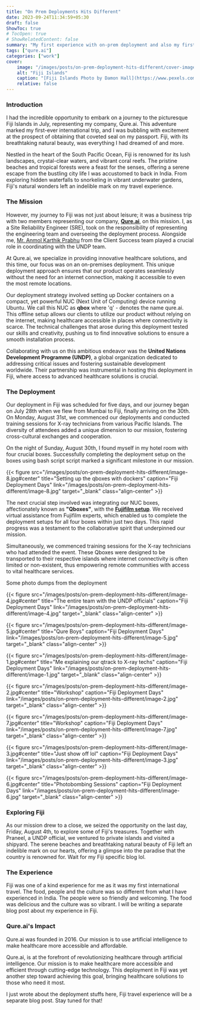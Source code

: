 ```yaml
---
title: "On Prem Deployments Hits Different"
date: 2023-09-24T11:34:59+05:30
draft: false
ShowToc: true
# TocOpen: true
# ShowRelatedContent: false
summary: "My first experience with on-prem deployment and also my first travel outside India."
tags: ["qure.ai"]
categories: ["work"]
cover:
    image: "/images/posts/on-prem-deployment-hits-different/cover-image.jpg"
    alt: "Fiji Islands"
    caption: "[Fiji Islands Photo by Damon Hall](https://www.pexels.com/photo/aerial-view-of-beach-and-huts-1752461/)"
    relative: false
---
```

### Introduction 

I had the incredible opportunity to embark on a journey to the picturesque Fiji Islands in July, representing my company, Qure.ai. This adventure marked my first-ever international trip, and I was bubbling with excitement at the prospect of obtaining that coveted seal on my passport. Fiji, with its breathtaking natural beauty, was everything I had dreamed of and more.

Nestled in the heart of the South Pacific Ocean, Fiji is renowned for its lush landscapes, crystal-clear waters, and vibrant coral reefs. The pristine beaches and tropical forests were a feast for the senses, offering a serene escape from the bustling city life I was accustomed to back in India. From exploring hidden waterfalls to snorkeling in vibrant underwater gardens, Fiji's natural wonders left an indelible mark on my travel experience.

### The Mission  

However, my journey to Fiji was not just about leisure; it was a business trip with two members representing our company, **[Qure.ai](https://www.qure.ai/)**, on this mission. I, as a Site Reliability Engineer (SRE), took on the responsibility of representing the engineering team and overseeing the deployment process. Alongside me, [Mr. Anmol Karthik Prabhu](https://www.linkedin.com/in/anmol-karthik-prabhu-clssgb%E2%84%A2-msc-bme-660627113/) from the Client Success team played a crucial role in coordinating with the UNDP team.

At Qure.ai, we specialize in providing innovative healthcare solutions, and this time, our focus was on an on-premises deployment. This unique deployment approach ensures that our product operates seamlessly without the need for an internet connection, making it accessible to even the most remote locations.

Our deployment strategy involved setting up Docker containers on a compact, yet powerful NUC (Next Unit of Computing) device running Ubuntu. We call this NUC as **qbox** where 'q' - denotes the name qure.ai. This offline setup allows our clients to utilize our product without relying on the internet, making healthcare accessible in places where connectivity is scarce. The technical challenges that arose during this deployment tested our skills and creativity, pushing us to find innovative solutions to ensure a smooth installation process.

Collaborating with us on this ambitious endeavor was the **United Nations Development Programme (UNDP)**, a global organization dedicated to addressing critical issues and fostering sustainable development worldwide. Their partnership was instrumental in hosting this deployment in Fiji, where access to advanced healthcare solutions is crucial.

### The Deployment

Our deployment in Fiji was scheduled for five days, and our journey began on July 28th when we flew from Mumbai to Fiji, finally arriving on the 30th. On Monday, August 31st, we commenced our deployments and conducted training sessions for X-ray technicians from various Pacific Islands. The diversity of attendees added a unique dimension to our mission, fostering cross-cultural exchanges and cooperation.

On the night of Sunday, August 30th, I found myself in my hotel room with four crucial boxes. Successfully completing the deployment setup on the boxes using bash script script marked a significant milestone in our mission.

{{< figure src="/images/posts/on-prem-deployment-hits-different/image-8.jpg#center" title="Setting up the qboxes with dockers" caption="Fiji Deployment Days" link="/images/posts/on-prem-deployment-hits-different/image-8.jpg" target="_blank" class="align-center" >}}

The next crucial step involved was integrating our NUC boxes, affectionately known as **"Qboxes"**, with the **[Fujifilm setup](https://xairbyfujifilm.com/)**. We received virtual assistance from Fujifilm experts, which enabled us to complete the deployment setups for all four boxes within just two days. This rapid progress was a testament to the collaborative spirit that underpinned our mission.

Simultaneously, we commenced training sessions for the X-ray technicians who had attended the event. These Qboxes were designed to be transported to their respective islands where internet connectivity is often limited or non-existent, thus empowering remote communities with access to vital healthcare services.

Some photo dumps from the deployment

{{< figure src="/images/posts/on-prem-deployment-hits-different/image-4.jpg#center" title="The entire team with the UNDP officials" caption="Fiji Deployment Days" link="/images/posts/on-prem-deployment-hits-different/image-4.jpg" target="_blank" class="align-center" >}}

{{< figure src="/images/posts/on-prem-deployment-hits-different/image-5.jpg#center" title="Qure Boys" caption="Fiji Deployment Days" link="/images/posts/on-prem-deployment-hits-different/image-5.jpg" target="_blank" class="align-center" >}}

{{< figure src="/images/posts/on-prem-deployment-hits-different/image-1.jpg#center" title="Me explaining our qtrack to X-ray techs" caption="Fiji Deployment Days" link="/images/posts/on-prem-deployment-hits-different/image-1.jpg" target="_blank" class="align-center" >}}

{{< figure src="/images/posts/on-prem-deployment-hits-different/image-2.jpg#center" title="Workshop" caption="Fiji Deployment Days" link="/images/posts/on-prem-deployment-hits-different/image-2.jpg" target="_blank" class="align-center" >}}

{{< figure src="/images/posts/on-prem-deployment-hits-different/image-7.jpg#center" title="Workshop" caption="Fiji Deployment Days" link="/images/posts/on-prem-deployment-hits-different/image-7.jpg" target="_blank" class="align-center" >}}

{{< figure src="/images/posts/on-prem-deployment-hits-different/image-3.jpg#center" title="Just show off lol" caption="Fiji Deployment Days" link="/images/posts/on-prem-deployment-hits-different/image-3.jpg" target="_blank" class="align-center" >}}

{{< figure src="/images/posts/on-prem-deployment-hits-different/image-6.jpg#center" title="Photobombing Sessions" caption="Fiji Deployment Days" link="/images/posts/on-prem-deployment-hits-different/image-6.jpg" target="_blank" class="align-center" >}}


### Exploring Fiji

As our mission drew to a close, we seized the opportunity on the last day, Friday, August 4th, to explore some of Fiji's treasures. Together with Praneel, a UNDP official, we ventured to private islands and visited a shipyard. The serene beaches and breathtaking natural beauty of Fiji left an indelible mark on our hearts, offering a glimpse into the paradise that the country is renowned for. Wait for my Fiji specific blog lol.

### The Experience

Fiji was one of a kind experience for me as it was my first international travel. The food, people and the culture was so different from what I have experienced in India. The people were so friendly and welcoming. The food was delicious and the culture was so vibrant. I will be writing a separate blog post about my experience in Fiji.

### Qure.ai's Impact

Qure.ai was founded in 2016. Our mission is to use artificial intelligence to make healthcare more accessible and affordable.

Qure.ai, is at the forefront of revolutionizing healthcare through artificial intelligence. Our mission is to make healthcare more accessible and efficient through cutting-edge technology. This deployment in Fiji was yet another step toward achieving this goal, bringing healthcare solutions to those who need it most.  

I just wrote about the deployment stuffs here, Fiji travel experience will be a separate blog post. Stay tuned for that!